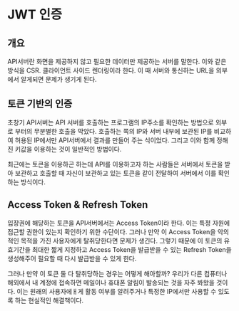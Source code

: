 # JWT 인증

## 개요
API서버란 화면을 제공하지 않고 필요한 데이터만 제공하는 서버를 말한다.
이와 같은 방식을 CSR.  클라이언트 사이드 렌더링이라 한다.
이 때 서버와 통신하는 URL을 외부에서 알게되면 문제가 생기게 된다.

## 토큰 기반의 인증
초창기 API서버는 API 서버를 호출하는 프로그램의 IP주소를 확인하는 방법으로 외부로 부터의 무분별한 호출을 막았다.
호출하는 쪽의 IP와 서버 내부에 보관된 IP를 비교하여 허용된 IP에서만 API서버에서 결과를 만들어 주는 식이었다.
그리고 이와 함께 정해진 키값을 이용하는 것이 일반적인 방법이다.

최근에는 토큰을 이용하곤 하는데 API를 이용하고자 하는 사람들은 서버에서 토큰을 받아 보관하고 호출할 때 자신이 보관하고 있는 토큰을 같이 전달하여 서버에서 이를 확인하는 방식이다.

## Access Token & Refresh Token

입장권에 해당하는 토큰을 API서버에서는 Access Token이라 한다. 이는 특정 자원에 접근할 권한이 있는지 확인하기 위한 수단이다. 
그러나 만약 이 Access Token을 악의적인 목적을 가진 사용자에게 탈취당한다면 문제가 생긴다. 그렇기 때문에 이 토큰의 유효기간을 최대한 짧게 지정하고
Access Token을 발급받을 수 있는 Refresh Token을 생성해주어 필요할 때 다시 발급받을 수 있게 한다.

그러나 만약 이 토큰 둘 다 탈취당하는 경우는 어떻게 해아할까?
우리가 다른 컴퓨터나 해외에서 내 계정에 접속하면 메일이나 휴대폰 알림이 발송되는 것을 자주 봐왔을 것이다.
이는 원래의 사용자에ㅐ게 활동 여부를 알려주거나 특정한 IP에서만 사용할 수 있도록 하는 현실적인 해결책이다.

